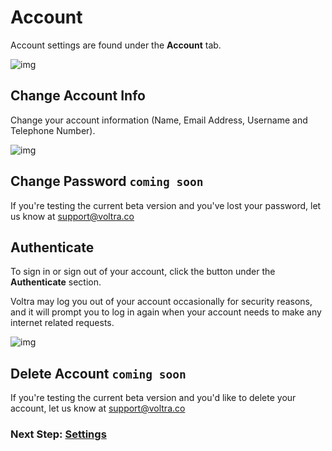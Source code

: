 # Account

Account settings are found under the **Account** tab.

![img](/screenshots/86_profile_account.png)

## Change Account Info

Change your account information (Name, Email Address, Username and Telephone Number).

![img](/screenshots/88_profile_account-update.png)

## Change Password ``coming soon``

If you're testing the current beta version and you've lost your password, let us know at <support@voltra.co>

## Authenticate

To sign in or sign out of your account, click the button under the **Authenticate** section.

Voltra may log you out of your account occasionally for security reasons, and it will prompt you to log in again when your account needs to make any internet related requests.

![img](/screenshots/90_profile_auth-sign-in.png)

## Delete Account ``coming soon``

If you're testing the current beta version and you'd like to delete your account, let us know at <support@voltra.co>

### Next Step: **[Settings](https://voltra.co/docs/settings/)**
